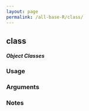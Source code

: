 ```yaml
---
layout: page
permalink: /all-base-R/class/
---
```


## __class__

#### _Object Classes_

### Usage

### Arguments

### Notes
